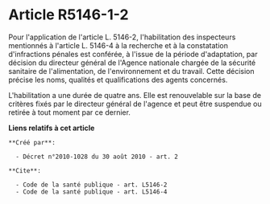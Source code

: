 # Article R5146-1-2

Pour l'application de l'article L. 5146-2, l'habilitation des inspecteurs mentionnés à l'article L. 5146-4 à la recherche et
à la constatation d'infractions pénales est conférée, à l'issue de la période d'adaptation, par décision du directeur général
de l'Agence nationale chargée de la sécurité sanitaire de l'alimentation, de l'environnement et du travail. Cette décision
précise les noms, qualités et qualifications des agents concernés.

L'habilitation a une durée de quatre ans. Elle est renouvelable sur la base de critères fixés par le directeur général de
l'agence et peut être suspendue ou retirée à tout moment par ce dernier.

**Liens relatifs à cet article**

	**Créé par**:

	  - Décret n°2010-1028 du 30 août 2010 - art. 2

	**Cite**:

	  - Code de la santé publique - art. L5146-2
	  - Code de la santé publique - art. L5146-4
